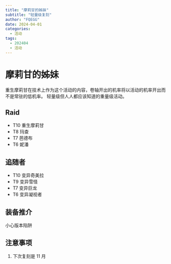 ```yaml
---
title: "摩莉甘的姊妹"
subtitle: "轻量级复刻"
author: "FQEGG"
date: 2024-04-01
categories:
  - 活动
tags:
  - 202404
  - 活动
---
```


# 摩莉甘的姊妹

重生摩莉甘在技术上作为这个活动的内容，卷轴开出的机率将以活动的机率开出而不是常驻的低机率。 轻量级但人人都应该知道的重量级活动。 
  
## Raid
- T10 重生摩莉甘  
- T8 玛查  
- T7 芭德布  
- T6 妮潘  
  
## 追随者
- T10 变异奇美拉  
- T9 变异雪怪  
- T7 变异巨龙  
- T6 变异凝视者  
  
## 装备推介
小心版本陷阱
  
## 注意事项
1. 下次复刻是 11 月  